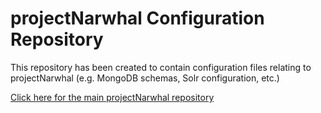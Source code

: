 projectNarwhal Configuration Repository
=======================================
This repository has been created to contain configuration files relating to projectNarwhal (e.g. MongoDB schemas, Solr configuration, etc.)

[Click here for the main projectNarwhal repository](https://github.com/projectNarwhal/projectNarwhal/)
